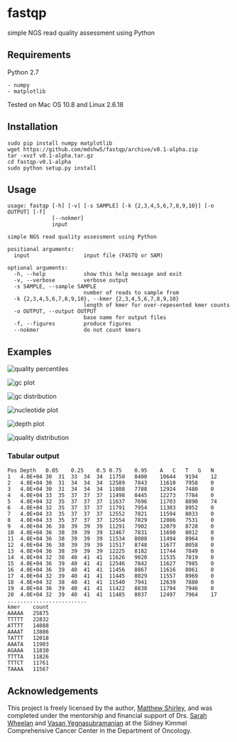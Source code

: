fastqp
======

simple NGS read quality assessment using Python

Requirements
------------

Python 2.7

    - numpy
    - matplotlib
    
Tested on Mac OS 10.8 and Linux 2.6.18
    
Installation
------------

    sudo pip install numpy matplotlib
    wget https://github.com/mdshw5/fastqp/archive/v0.1-alpha.zip
    tar -xvzf v0.1-alpha.tar.gz
    cd fastqp-v0.1-alpha
    sudo python setup.py install
    
Usage
-----

    usage: fastqp [-h] [-v] [-s SAMPLE] [-k {2,3,4,5,6,7,8,9,10}] [-o OUTPUT] [-f]
                  [--nokmer]
                  input
    
    simple NGS read quality assessment using Python
    
    positional arguments:
      input                 input file (FASTQ or SAM)
    
    optional arguments:
      -h, --help            show this help message and exit
      -v, --verbose         verbose output
      -s SAMPLE, --sample SAMPLE
                            number of reads to sample from
      -k {2,3,4,5,6,7,8,9,10}, --kmer {2,3,4,5,6,7,8,9,10}
                            length of kmer for over-repesented kmer counts
      -o OUTPUT, --output OUTPUT
                            base name for output files
      -f, --figures         produce figures
      --nokmer              do not count kmers
      
Examples
--------

![quality percentiles](https://raw.github.com/mdshw5/fastqp/master/examples/example_quals.png)

![gc plot](https://raw.github.com/mdshw5/fastqp/master/examples/example_gc.png)

![gc distribution](https://raw.github.com/mdshw5/fastqp/master/examples/example_gcdist.png)

![nucleotide plot](https://raw.github.com/mdshw5/fastqp/master/examples/example_nucs.png)

![depth plot](https://raw.github.com/mdshw5/fastqp/master/examples/example_depth.png)

![quality distribution](https://raw.github.com/mdshw5/fastqp/master/examples/example_qualdist.png)

### Tabular output

    Pos	Depth	0.05	0.25	0.5	0.75	0.95	A	C	T	G	N
    1	4.0E+04	30	31	33	34	34	11750	8400	10644	9194	12
    2	4.0E+04	30	31	34	34	34	12589	7843	11610	7958	0
    3	4.0E+04	30	31	34	34	34	11808	7788	12924	7480	0
    4	4.0E+04	33	35	37	37	37	11498	8445	12273	7784	0
    5	4.0E+04	32	35	37	37	37	11637	7696	11703	8890	74
    6	4.0E+04	32	35	37	37	37	11791	7954	11303	8952	0
    7	4.0E+04	33	35	37	37	37	12552	7821	11594	8033	0
    8	4.0E+04	33	35	37	37	37	12554	7829	12086	7531	0
    9	4.0E+04	36	38	39	39	39	11291	7902	12079	8728	0
    10	4.0E+04	36	38	39	39	39	12467	7831	11690	8012	0
    11	4.0E+04	36	38	39	39	39	11534	8008	11494	8964	0
    12	4.0E+04	36	38	39	39	39	11517	8748	11677	8058	0
    13	4.0E+04	36	38	39	39	39	12225	8182	11744	7849	0
    14	4.0E+04	32	38	40	41	41	11626	9020	11535	7819	0
    15	4.0E+04	36	39	40	41	41	12546	7842	11627	7985	0
    16	4.0E+04	36	39	40	41	41	11456	8867	11616	8061	0
    17	4.0E+04	32	39	40	41	41	11445	8029	11557	8969	0
    18	4.0E+04	32	38	40	41	41	11540	7941	12639	7880	0
    19	4.0E+04	36	39	40	41	41	11422	8838	11794	7946	0
    20	4.0E+04	32	39	40	41	41	11485	8037	12497	7964	17
    .........................
    kmer	count
    AAAAA	25875
    TTTTT	22832
    ATTTT	14088
    AAAAT	13886
    TATTT	12018
    AAATA	11903
    AGAAA	11830
    TTTTA	11826
    TTTCT	11761
    TAAAA	11567
    
Acknowledgements
----------------
This project is freely licensed by the author, [Matthew Shirley](http://mattshirley.com), and was completed under the mentorship 
and financial support of Drs. [Sarah Wheelan](http://sjwheelan.som.jhmi.edu) and [Vasan Yegnasubramanian](http://yegnalab.onc.jhmi.edu) at 
the Sidney Kimmel Comprehensive Cancer Center in the Department of Oncology.